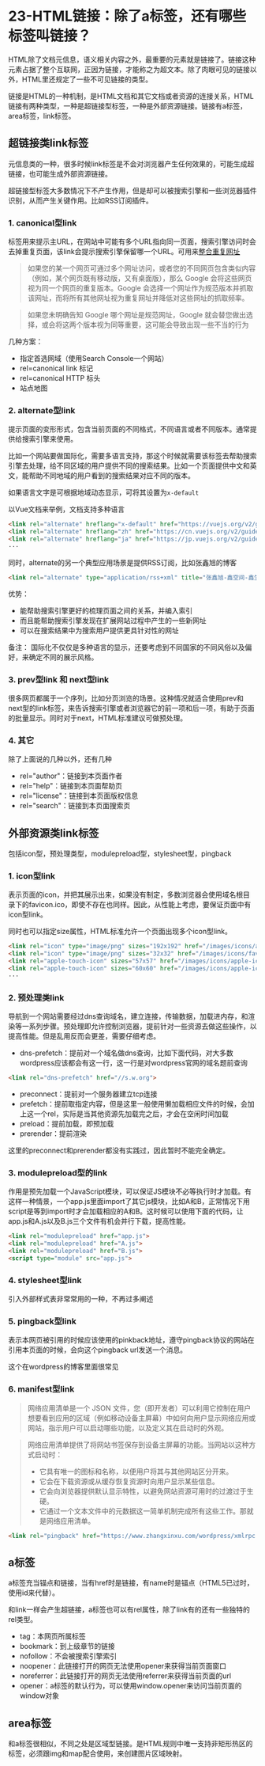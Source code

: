# 23-HTML链接：除了a标签，还有哪些标签叫链接？

HTML除了文档元信息，语义相关内容之外，最重要的元素就是链接了。链接这种元素占据了整个互联网，正因为链接，才能称之为超文本。除了肉眼可见的链接以外，HTML里还规定了一些不可见链接的类型。

链接是HTML的一种机制，是HTML文档和其它文档或者资源的连接关系，HTML链接有两种类型，一种是超链接型标签，一种是外部资源链接。链接有a标签，area标签，link标签。

## 超链接类link标签

元信息类的一种，很多时候link标签是不会对浏览器产生任何效果的，可能生成超链接，也可能生成外部资源链接。

超链接型标签大多数情况下不产生作用，但是却可以被搜索引擎和一些浏览器插件识别，从而产生关键作用。比如RSS订阅插件。

### 1. canonical型link

标签用来提示主URL，在网站中可能有多个URL指向同一页面，搜索引擎访问时会去掉重复页面，该link会提示搜索引擎保留哪一个URL。可用来[整合重复网址](https://support.google.com/webmasters/answer/139066?hl=zh-Hans#preferred-domain-method)

> 如果您的某一个网页可通过多个网址访问，或者您的不同网页包含类似内容（例如，某个网页既有移动版，又有桌面版），那么 Google 会将这些网页视为同一个网页的重复版本。Google 会选择一个网址作为规范版本并抓取该网址，而将所有其他网址视为重复网址并降低对这些网址的抓取频率。

> 如果您未明确告知 Google 哪个网址是规范网址，Google 就会替您做出选择，或会将这两个版本视为同等重要，这可能会导致出现一些不当的行为

几种方案：
* 指定首选网域（使用Search Console一个网站）
* rel=canonical link 标记
* rel=canonical HTTP 标头
* 站点地图

### 2. alternate型link

提示页面的变形形式，包含当前页面的不同格式，不同语言或者不同版本。通常提供给搜索引擎来使用。

比如一个网站要做国际化，需要多语言支持，那这个时候就需要该标签去帮助搜索引擎去处理，给不同区域的用户提供不同的搜索结果。比如一个页面提供中文和英文，能帮助不同地域的用户看到的搜索结果对应不同的版本。

如果语言文字是可根据地域动态显示，可将其设置为`x-default`

以Vue文档来举例，文档支持多种语言
```html
<link rel="alternate" hreflang="x-default" href="https://vuejs.org/v2/guide/index.html">
<link rel="alternate" hreflang="zh" href="https://cn.vuejs.org/v2/guide/index.html">
<link rel="alternate" hreflang="ja" href="https://jp.vuejs.org/v2/guide/index.html">
···
```

同时，alternate的另一个典型应用场景是提供RSS订阅，比如张鑫旭的博客
```html
<link rel="alternate" type="application/rss+xml" title="张鑫旭-鑫空间-鑫生活 » Feed" href="https://www.zhangxinxu.com/wordpress/feed/">
```

优势：
* 能帮助搜索引擎更好的梳理页面之间的关系，并编入索引
* 而且能帮助搜索引擎发现在扩展网站过程中产生的一些新网址
* 可以在搜索结果中为搜索用户提供更具针对性的网址

备注：
国际化不仅仅是多种语言的显示，还要考虑到不同国家的不同风俗以及偏好，来确定不同的展示风格。

### 3. prev型link 和 next型link

很多网页都属于一个序列，比如分页浏览的场景。这种情况就适合使用prev和next型的link标签，来告诉搜索引擎或者浏览器它的前一项和后一项，有助于页面的批量显示。同时对于next，HTML标准建议可做预处理。

### 4. 其它

除了上面说的几种以外，还有几种
* rel="author"：链接到本页面作者
* rel="help"：链接到本页面帮助页
* rel="license"：链接到本页面版权信息
* rel="search"：链接到本页面搜索页

## 外部资源类link标签

包括icon型，预处理类型，modulepreload型，stylesheet型，pingback

### 1. icon型link

表示页面的icon，并把其展示出来，如果没有制定，多数浏览器会使用域名根目录下的favicon.ico，即使不存在也同样。因此，从性能上考虑，要保证页面中有icon型link。

同时也可以指定size属性，HTML标准允许一个页面出现多个icon型link。

```html
<link rel="icon" type="image/png" sizes="192x192" href="/images/icons/android-icon-192x192.png">
<link rel="icon" type="image/png" sizes="32x32" href="/images/icons/favicon-32x32.png">
<link rel="apple-touch-icon" sizes="57x57" href="/images/icons/apple-icon-57x57.png">
<link rel="apple-touch-icon" sizes="60x60" href="/images/icons/apple-icon-60x60.png">
···
```

### 2. 预处理类link

导航到一个网站需要经过dns查询域名，建立连接，传输数据，加载进内存，和渲染等一系列步骤。预处理即允许控制浏览器，提前针对一些资源去做这些操作，以提高性能。但是乱用反而会更差，需要仔细考虑。

* dns-prefetch：提前对一个域名做dns查询，比如下面代码，对大多数wordpress应该都会有这一行，这一行是对wordpress官网的域名题前查询
```html
<link rel="dns-prefetch" href="//s.w.org">
```

* preconnect：提前对一个服务器建立tcp连接
* prefetch：提前取指定内容，但是这里一般使用懒加载相应文件的时候，会加上这一个rel，实际是当其他资源先加载完之后，才会在空闲时间加载
* preload：提前加载，即预加载
* prerender：提前渲染

这里的preconnect和prerender都没有实践过，因此暂时不能完全确定。

### 3. modulepreload型的link

作用是预先加载一个JavaScript模块，可以保证JS模块不必等执行时才加载。有这样一种情景，一个app.js里面import了其它js模块，比如A和B，正常情况下用script是等到import时才会加载相应的A和B。这时候可以使用下面的代码，让app.js和A.js以及B.js三个文件有机会并行下载，提高性能。

```html
<link rel="modulepreload" href="app.js">
<link rel="modulepreload" href="A.js">
<link rel="modulepreload" href="B.js">
<script type="module" src="app.js">
```

### 4. stylesheet型link

引入外部样式表非常常用的一种，不再过多阐述

### 5. pingback型link

表示本网页被引用的时候应该使用的pinkback地址，遵守pingback协议的网站在引用本页面的时候，会向这个pingback url发送一个消息。

这个在wordpress的博客里面很常见

### 6. manifest型link

> 网络应用清单是一个 JSON 文件，您（即开发者）可以利用它控制在用户想要看到应用的区域（例如移动设备主屏幕）中如何向用户显示网络应用或网站，指示用户可以启动哪些功能，以及定义其在启动时的外观。

> 网络应用清单提供了将网站书签保存到设备主屏幕的功能。当网站以这种方式启动时：
> * 它具有唯一的图标和名称，以便用户将其与其他网站区分开来。
> * 它会在下载资源或从缓存恢复资源时向用户显示某些信息。
> * 它会向浏览器提供默认显示特性，以避免网站资源可用时的过渡过于生硬。
> * 它通过一个文本文件中的元数据这一简单机制完成所有这些工作。那就是网络应用清单。

```html
<link rel="pingback" href="https://www.zhangxinxu.com/wordpress/xmlrpc.php">
```

## a标签

a标签充当锚点和链接，当有href时是链接，有name时是锚点（HTML5已过时，使用id来代替）。

和link一样会产生超链接，a标签也可以有rel属性，除了link有的还有一些独特的rel类型。

* tag：本网页所属标签
* bookmark：到上级章节的链接
* nofollow：不会被搜索引擎索引
* noopener：此链接打开的网页无法使用opener来获得当前页面窗口
* noreferrer：此链接打开的网页无法使用referrer来获得当前页面的url
* opener：a标签的默认行为，可以使用window.opener来访问当前页面的window对象

## area标签

和a标签很相似，不同之处是区域型链接。是HTML规则中唯一支持非矩形热区的标签，必须跟img和map配合使用，来创建图片区域映射。